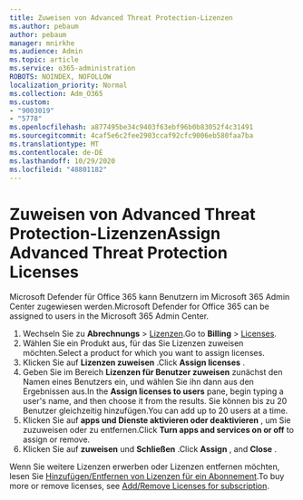 ```yaml
---
title: Zuweisen von Advanced Threat Protection-Lizenzen
ms.author: pebaum
author: pebaum
manager: mnirkhe
ms.audience: Admin
ms.topic: article
ms.service: o365-administration
ROBOTS: NOINDEX, NOFOLLOW
localization_priority: Normal
ms.collection: Adm_O365
ms.custom:
- "9003019"
- "5778"
ms.openlocfilehash: a877495be34c9403f63ebf96b0b83052f4c31491
ms.sourcegitcommit: 4caf5e6c2fee2903ccaf92cfc9006eb580faa7ba
ms.translationtype: MT
ms.contentlocale: de-DE
ms.lasthandoff: 10/29/2020
ms.locfileid: "48801182"
---
```

# <a name="assign-advanced-threat-protection-licenses"></a><span data-ttu-id="9cbb5-102">Zuweisen von Advanced Threat Protection-Lizenzen</span><span class="sxs-lookup"><span data-stu-id="9cbb5-102">Assign Advanced Threat Protection Licenses</span></span>

<span data-ttu-id="9cbb5-103">Microsoft Defender für Office 365 kann Benutzern im Microsoft 365 Admin Center zugewiesen werden.</span><span class="sxs-lookup"><span data-stu-id="9cbb5-103">Microsoft Defender for Office 365 can be assigned to users in the Microsoft 365 Admin Center.</span></span>

1. <span data-ttu-id="9cbb5-104">Wechseln Sie zu **Abrechnungs**  >  [Lizenzen](https://go.microsoft.com/fwlink/p/?linkid=842264).</span><span class="sxs-lookup"><span data-stu-id="9cbb5-104">Go to **Billing** > [Licenses](https://go.microsoft.com/fwlink/p/?linkid=842264).</span></span>
2. <span data-ttu-id="9cbb5-105">Wählen Sie ein Produkt aus, für das Sie Lizenzen zuweisen möchten.</span><span class="sxs-lookup"><span data-stu-id="9cbb5-105">Select a product for which you want to assign licenses.</span></span>
3. <span data-ttu-id="9cbb5-106">Klicken Sie auf **Lizenzen zuweisen** .</span><span class="sxs-lookup"><span data-stu-id="9cbb5-106">Click **Assign licenses** .</span></span>
4. <span data-ttu-id="9cbb5-107">Geben Sie im Bereich **Lizenzen für Benutzer zuweisen**  zunächst den Namen eines Benutzers ein, und wählen Sie ihn dann aus den Ergebnissen aus.</span><span class="sxs-lookup"><span data-stu-id="9cbb5-107">In the **Assign licenses to users**  pane, begin typing a user's name, and then choose it from the results.</span></span> <span data-ttu-id="9cbb5-108">Sie können bis zu 20 Benutzer gleichzeitig hinzufügen.</span><span class="sxs-lookup"><span data-stu-id="9cbb5-108">You can add up to 20 users at a time.</span></span>
5. <span data-ttu-id="9cbb5-109">Klicken Sie auf **apps und Dienste aktivieren oder deaktivieren**  , um Sie zuzuweisen oder zu entfernen.</span><span class="sxs-lookup"><span data-stu-id="9cbb5-109">Click **Turn apps and services on or off**  to assign or remove.</span></span>
6. <span data-ttu-id="9cbb5-110">Klicken Sie auf **zuweisen** und  **Schließen** .</span><span class="sxs-lookup"><span data-stu-id="9cbb5-110">Click **Assign** , and  **Close** .</span></span>

<span data-ttu-id="9cbb5-111">Wenn Sie weitere Lizenzen erwerben oder Lizenzen entfernen möchten, lesen Sie [Hinzufügen/Entfernen von Lizenzen für ein Abonnement](https://docs.microsoft.com/microsoft-365/commerce/licenses/buy-licenses?view=o365-worldwide#add-or-remove-licenses-for-your-business-subscription).</span><span class="sxs-lookup"><span data-stu-id="9cbb5-111">To buy more or remove licenses, see [Add/Remove Licenses for subscription](https://docs.microsoft.com/microsoft-365/commerce/licenses/buy-licenses?view=o365-worldwide#add-or-remove-licenses-for-your-business-subscription).</span></span>
